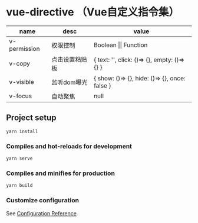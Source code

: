 # vue-directive （Vue自定义指令集）

| name | desc | value |
| - | - | - |
| v-permission | 权限控制 | Boolean &#124;&#124; Function |
| v-copy | 点击设置粘贴板 | { text: '', click: ()=> {}, empty: ()=> {} } | 
| v-visible | 监听dom曝光 | { show: ()=> {}, hide: ()=> {}, once: false } |
| v-focus | 自动聚焦 | null |

## Project setup
```
yarn install
```

### Compiles and hot-reloads for development
```
yarn serve
```

### Compiles and minifies for production
```
yarn build
```

### Customize configuration
See [Configuration Reference](https://cli.vuejs.org/config/).
